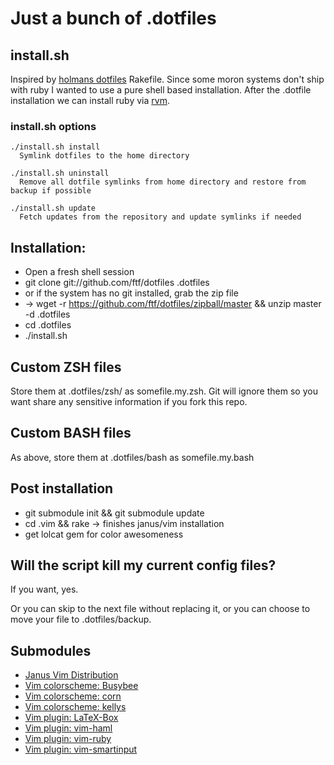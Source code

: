 Just a bunch of .dotfiles
=========================

install.sh
----------

Inspired by [holmans dotfiles](https://github.com/holman/dotfiles)
Rakefile.
Since some moron systems don't ship with ruby I wanted to use a 
pure shell based installation. After the .dotfile installation we 
can install ruby via [rvm](http://rvm.io).

### install.sh options
```
./install.sh install 
  Symlink dotfiles to the home directory

./install.sh uninstall
  Remove all dotfile symlinks from home directory and restore from backup if possible

./install.sh update
  Fetch updates from the repository and update symlinks if needed
```

Installation: 
-------------
- Open a fresh shell session
- git clone git://github.com/ftf/dotfiles .dotfiles
- or if the system has no git installed, grab the zip file 
- -> wget -r https://github.com/ftf/dotfiles/zipball/master && unzip master -d .dotfiles
- cd .dotfiles 
- ./install.sh 

Custom ZSH files
----------------
Store them at .dotfiles/zsh/ as somefile.my.zsh. Git will ignore them so
you want share any sensitive information if you fork this repo.

Custom BASH files
-----------------
As above, store them at .dotfiles/bash as somefile.my.bash

Post installation
-----------------
- git submodule init && git submodule update
- cd .vim && rake -> finishes janus/vim installation
- get lolcat gem for color awesomeness

Will the script kill my current config files?
---------------------------------------------
If you want, yes.

Or you can skip to the next file without replacing it, or you can choose
to move your file to .dotfiles/backup.

Submodules
----------
- [Janus Vim Distribution](https://github.com/carlhuda/janus/)
- [Vim colorscheme: Busybee](https://github.com/vim-scripts/BusyBee)
- [Vim colorscheme: corn](https://github.com/vim-scripts/corn)
- [Vim colorscheme: kellys](https://github.com/vim-scripts/kellys)
- [Vim plugin: LaTeX-Box](https://github.com/vim-scripts/LaTeX-Box)
- [Vim plugin: vim-haml](https://github.com/tpope/vim-haml)
- [Vim plugin: vim-ruby](https://github.com/vim-ruby/vim-ruby)
- [Vim plugin: vim-smartinput](https://github.com/kana/vim-smartinput)
